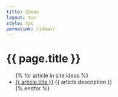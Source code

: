```yaml
---
title: Ideas
layout: toc
style: toc
permalink: /ideas/
---
```

<!--
*	[The UX Designer&apos;s Responsibility](design-philosophy.html) We're creating the public marketplaces, social clubs, and business settings for the 21st century.
-->
<h1>{{ page.title }}</h1>
<ul>
{% for article in site.ideas %}
  <li><a href="{{ site.baseurl }}{{ article.url }}">{{ article.title }}</a>  {{ article.description }}</li>
{% endfor %}
</ul>